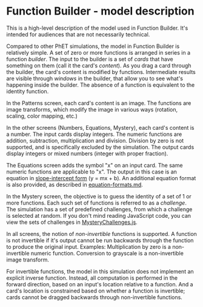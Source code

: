 # Function Builder - model description

This is a high-level description of the model used in Function Builder. It's intended for audiences
that are not necessarily technical.

Compared to other PhET simulations, the model in Function Builder is relatively simple.
A set of zero or more functions is arranged in series in a function *builder*.
The input to the builder is a set of *cards* that have something on them (call it the card's *content*).
As you drag a card through the builder, the card's content is modified by functions.
Intermediate results are visible through *windows* in the builder, that allow you to see what's happening
inside the builder. The absence of a function is equivalent to the identity function.

In the Patterns screen, each card's content is an image. The functions are image transforms,
which modify the image in various ways (rotation, scaling, color mapping, etc.)

In the other screens (Numbers, Equations, Mystery), each card's content is a number. The input cards display
integers. The numeric functions are addition, subtraction, multiplication and division. Division by zero is not
supported, and is specifically excluded by the simulation. The output cards display integers or mixed numbers
(integer with proper fraction).

The Equations screen adds the symbol "x" on an input card. The same numeric functions are applicable to "x".
The output in this case is an equation in
[slope-intercept form](https://en.wikipedia.org/wiki/Linear_equation#Slope.E2.80.93intercept_form)
(y = mx + b). An additional equation format is also provided, as described in
[equation-formats.md](https://github.com/phetsims/function-builder/blob/main/doc/equation-formats.md).

In the Mystery screen, the objective is to guess the identity of a set of 1 or more functions. Each such
set of functions is referred to as a *challenge*. The simulation has a set of predefined challenges, from
which a challenge is selected at random. If you don't mind reading JavaScript code, you can view the sets
of challenges in
[MysteryChallenges.js](https://github.com/phetsims/function-builder/blob/main/js/mystery/model/MysteryChallenges.js).

In all screens, the notion of *non-invertible* functions is supported. A function is not invertible if it's output
cannot be run backwards through the function to produce the original input. Examples: Multiplication by zero is a
non-invertible numeric function. Conversion to grayscale is a non-invertible image transform.

For invertible functions, the model in this simulation does not implement an explicit inverse function.
Instead, all computation is performed in the forward direction, based on an input's location relative
to a function. And a card's location is constrained based on whether a function is invertible; cards cannot be
dragged backwards through non-invertible functions.
